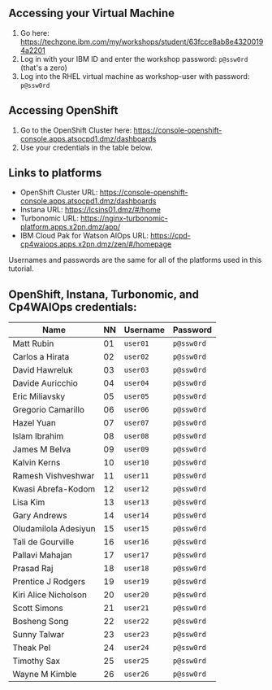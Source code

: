 ## Accessing your Virtual Machine
1. Go here: <https://techzone.ibm.com/my/workshops/student/63fcce8ab8e43200194a2201>
2. Log in with your IBM ID and enter the workshop password: `p@ssw0rd` (that's a zero)
3. Log into the RHEL virtual machine as workshop-user with password: `p@ssw0rd`

## Accessing OpenShift
1. Go to the OpenShift Cluster here: <https://console-openshift-console.apps.atsocpd1.dmz/dashboards>
2. Use your credentials in the table below. 

## Links to platforms
- OpenShift Cluster URL: <https://console-openshift-console.apps.atsocpd1.dmz/dashboards>
- Instana URL: <https://lcsins01.dmz/#/home>
- Turbonomic URL: <https://nginx-turbonomic-platform.apps.x2pn.dmz/app/>
- IBM Cloud Pak for Watson AIOps URL: <https://cpd-cp4waiops.apps.x2pn.dmz/zen/#/homepage>

Usernames and passwords are the same for all of the platforms used in this tutorial.

## OpenShift, Instana, Turbonomic, and Cp4WAIOps credentials:

| Name                 | NN | Username | Password |
|----------------------|----|--------------------|--------------------|
| Matt Rubin     | 01 | `user01`             | `p@ssw0rd`           |
| Carlos a Hirata       | 02 | `user02`             | `p@ssw0rd`           |
| David Hawreluk      | 03 | `user03`             | `p@ssw0rd`           |
| Davide Auricchio       | 04 | `user04`             | `p@ssw0rd`           |
| Eric Miliavsky       | 05 | `user05`             | `p@ssw0rd`           |
| Gregorio Camarillo           | 06 | `user06`             | `p@ssw0rd`           |
| Hazel Yuan       | 07 | `user07`             | `p@ssw0rd`           |
| Islam Ibrahim        | 08 | `user08`             | `p@ssw0rd`           |
| James M Belva         | 09 | `user09`             | `p@ssw0rd`           |
| Kalvin Kerns   | 10 | `user10`             | `p@ssw0rd`           |
| Ramesh Vishveshwar             | 11 | `user11`             | `p@ssw0rd`           |
| Kwasi Abrefa-Kodom | 12 | `user12`             | `p@ssw0rd`           |
| Lisa Kim   | 13 | `user13`             | `p@ssw0rd`           |
| Gary Andrews   | 14 | `user14`             | `p@ssw0rd`           |
| Oludamilola Adesiyun         | 15 | `user15`             | `p@ssw0rd`           |
| Tali de Gourville      | 16 | `user16`             | `p@ssw0rd`           |
| Pallavi Mahajan         | 17 | `user17`             | `p@ssw0rd`           |
| Prasad Raj    | 18 | `user18`             | `p@ssw0rd`           |
| Prentice J Rodgers            | 19 | `user19`             | `p@ssw0rd`           |
| Kiri Alice Nicholson          | 20 | `user20`             | `p@ssw0rd`           |
| Scott Simons        | 21 | `user21`             | `p@ssw0rd`           |
| Bosheng Song   | 22 | `user22`             | `p@ssw0rd`           |
| Sunny Talwar       | 23 | `user23`             | `p@ssw0rd`           |
| Theak Pel       | 24 | `user24`             | `p@ssw0rd`           |
| Timothy Sax       | 25 | `user25`             | `p@ssw0rd`           |
| Wayne M Kimble       | 26 | `user26`             | `p@ssw0rd`           |
